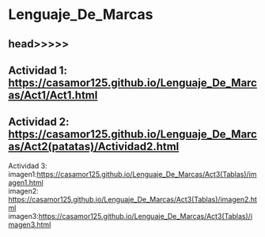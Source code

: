 # Lenguaje_De_Marcas
head>>>>>
-----------------------
Actividad 1: https://casamor125.github.io/Lenguaje_De_Marcas/Act1/Act1.html
-----------------------
Actividad 2: https://casamor125.github.io/Lenguaje_De_Marcas/Act2(patatas)/Actividad2.html
-----------------------
Actividad 3:
imagen1:https://casamor125.github.io/Lenguaje_De_Marcas/Act3(Tablas)/imagen1.html <br>
imagen2: https://casamor125.github.io/Lenguaje_De_Marcas/Act3(Tablas)/imagen2.html
imagen3:https://casamor125.github.io/Lenguaje_De_Marcas/Act3(Tablas)/imagen3.html
